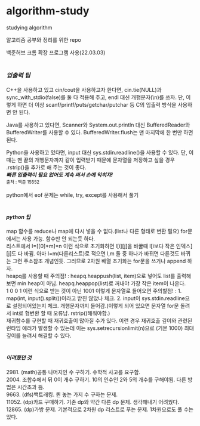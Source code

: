 # algorithm-study
studying algorithm

알고리즘 공부와 정리를 위한 repo

백준허브 크롬 확장 프로그램 사용(22.03.03)

#
<h3><i>입출력 팁</i></h3>
C++을 사용하고 있고 cin/cout을 사용하고자 한다면, cin.tie(NULL)과 sync_with_stdio(false)를 둘 다 적용해 주고, endl 대신 개행문자(\n)를 쓰자. 단, 이렇게 하면 더 이상 scanf/printf/puts/getchar/putchar 등 C의 입출력 방식을 사용하면 안 된다.

Java를 사용하고 있다면, Scanner와 System.out.println 대신 BufferedReader와 BufferedWriter를 사용할 수 있다. BufferedWriter.flush는 맨 마지막에 한 번만 하면 된다.

Python을 사용하고 있다면, input 대신 sys.stdin.readline()을 사용할 수 있다. 단, 이때는 맨 끝의 개행문자까지 같이 입력받기 때문에 문자열을 저장하고 싶을 경우 .rstrip()을 추가로 해 주는 것이 좋다.<br>
<b><i>빠른 입출력이 필요 없어도 계속 써서 손에 익히자!</i></b><br>
<sub>출처 : 백준 15552</sub>
<br><br>python에서 eof 문제는 while, try, except를 사용해서 풀기

#
<h4><i>python 팁</i></h4>
map 함수를 reduce나 map에 다시 넣을 수 없다.(list나 다른 형태로 변환 필요) for문에서는 사용 가능. 함수만 안 되는듯 하다.<br>
리스트에서 l=[[0]*m]*n 이런 식으로 초기화하면 l[i][j]을 바꿀때 l[i보다 작은 인덱스][j]도 다 바뀜. 아마 l=m(다른리스트)로 적으면 l,m 둘 중 하나가 바뀌면 다른것도 바뀌는 그런 주소참조 개념인듯. 그러므로 2차원 배열 초기화는 for문을 쓰거나 append 하자.<br>
heapq를 사용할 때 주의점! : heapq.heappush(list, item)으로 넣어도 list를 출력해보면 min heap이 아님. heapq.heappop(list)로 꺼내야 가장 작은 item이 나온다.<br>
1 0 0 1 이런 식으로 받는 것이 아닌 1001 이렇게 문자열로 들어오면 주의할점! : 1. map(int, input().split())이라고 받진 않았나 체크. 2. input이 sys.stdin.readline으로 설정되어있는지 체크. 개행문자까지 들어감.(이렇게 되어 있으면 문자열 for문 돌려서 int로 형변환 할 때 오류남. rstrip()해줘야함.)<br>
재귀함수를 구현할 때 재귀호출이 많아질 수가 있다. 이런 경우 재귀호출 깊이와 관련된 런타임 에러가 발생할 수 있는데 이는 sys.setrecursionlimit(n)으로 (기본 1000) 최대 깊이를 늘려서 해결할 수 있다.

#
<h4><i>어려웠던 것</i></h4>
2981. (math)공통 나머지인 수 구하기. 수학적 사고를 요구함.<br>
2004. 조합수에서 뒤 0이 개수 구하기. 10의 인수인 2와 5의 개수를 구해야됨. 다른 방법은 시간초과 뜸.<br>
9663. (dfs)백트래킹. 퀸 놓는 가지 수 구하는 문제. <br>
11052. (dp)카드 구매하기. 기존 dp와 약간 다른 dp 문제. 생각해내기 어려웠다.<br>
12865. (dp)가방 문제. 기본적으로 2차원 dp 리스트로 푸는 문제. 1차원으로도 풀 수는 있다.
